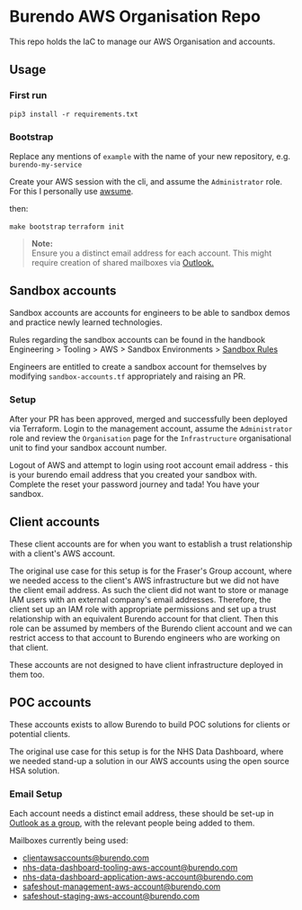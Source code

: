 # Burendo AWS Organisation Repo

This repo holds the IaC to manage our AWS Organisation and accounts.

## Usage

### First run

`pip3 install -r requirements.txt`

### Bootstrap

Replace any mentions of `example` with the name of your new repository, e.g. `burendo-my-service`

Create your AWS session with the cli, and assume the `Administrator` role. For this I personally use [awsume](https://awsu.me/).

then:

`make bootstrap`
`terraform init`

> **Note:**  
> Ensure you a distinct email address for each account. This might require creation of shared mailboxes via [Outlook.](https://outlook.office.com/groups/home)

## Sandbox accounts

Sandbox accounts are accounts for engineers to be able to sandbox demos and practice newly learned technologies.

Rules regarding the sandbox accounts can be found in the handbook Engineering > Tooling > AWS > Sandbox Environments > [Sandbox Rules](https://github.com/BurendoUK/burendo-handbook/blob/main/docs/Engineering/Tooling/AWS/Sandbox%20Environments/sandboxrules.md)

Engineers are entitled to create a sandbox account for themselves by modifying `sandbox-accounts.tf` appropriately and raising an PR.

### Setup

After your PR has been approved, merged and successfully been deployed via Terraform. Login to the management account, assume the `Administrator` role and review the `Organisation` page for the `Infrastructure` organisational unit to find your sandbox account number.

Logout of AWS and attempt to login using root account email address - this is your burendo email address that you created your sandbox with. Complete the reset your password journey and tada! You have your sandbox.

## Client accounts

These client accounts are for when you want to establish a trust relationship with a client's AWS account.

The original use case for this setup is for the Fraser's Group account, where we needed access to the client's AWS infrastructure but we did not have the client email address. As such the client did not want to
store or manage IAM users with an external company's email addresses. Therefore, the client set up an IAM role with appropriate permissions and set up a trust relationship with an equivalent Burendo account for that client. Then this role can be assumed by members of the Burendo client account and we can restrict access to that account to Burendo engineers who are working on that client.

These accounts are not designed to have client infrastructure deployed in them too.

## POC accounts

These accounts exists to allow Burendo to build POC solutions for clients or potential clients.

The original use case for this setup is for the NHS Data Dashboard, where we needed stand-up a solution in our AWS accounts using the open source HSA solution.

### Email Setup

Each account needs a distinct email address, these should be set-up in [Outlook as a group](https://outlook.office.com/groups/home), with the relevant people being added to them.

Mailboxes currently being used:
- clientawsaccounts@burendo.com
- nhs-data-dashboard-tooling-aws-account@burendo.com
- nhs-data-dashboard-application-aws-account@burendo.com
- safeshout-management-aws-account@burendo.com
- safeshout-staging-aws-account@burendo.com
